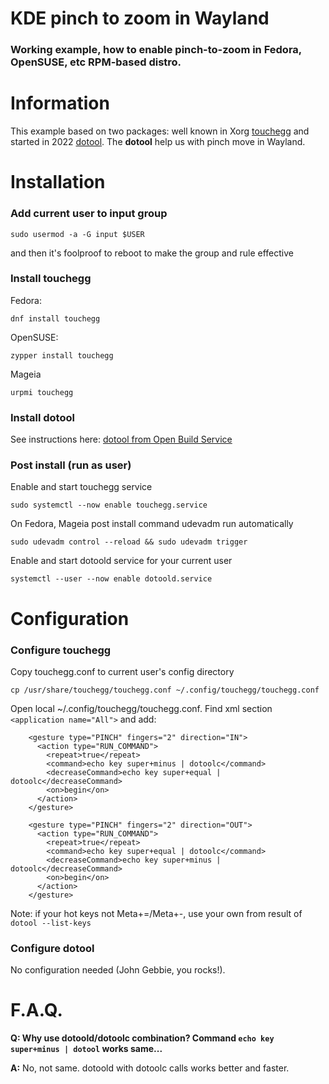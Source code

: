 # KDE pinch to zoom in Wayland
### Working example, how to enable pinch-to-zoom in Fedora, OpenSUSE, etc RPM-based distro.

# Information
This example based on two packages: well known in Xorg [touchegg](https://github.com/JoseExposito/touchegg) and started in 2022 [dotool](https://git.sr.ht/~geb/dotool). The **dotool** help us with pinch move in Wayland.

# Installation
### Add current user to input group
```
sudo usermod -a -G input $USER
```
and then it's foolproof to reboot to make the group and rule effective
### Install touchegg
Fedora:
```
dnf install touchegg
```
OpenSUSE:
```
zypper install touchegg
```
Mageia
```
urpmi touchegg
```
### Install dotool
See instructions here: [dotool from Open Build Service](https://software.opensuse.org//download.html?project=home%3Asmallcms&package=dotool)

### Post install (run as user)
Enable and start touchegg service
```
sudo systemctl --now enable touchegg.service
```
On Fedora, Mageia post install command udevadm run automatically
```
sudo udevadm control --reload && sudo udevadm trigger
```
Enable and start dotoold service for your current user
```
systemctl --user --now enable dotoold.service
```
# Configuration
### Configure touchegg
Copy touchegg.conf to current user's config directory
```
cp /usr/share/touchegg/touchegg.conf ~/.config/touchegg/touchegg.conf
```

Open local ~/.config/touchegg/touchegg.conf. Find xml section ```<application name="All">``` and add:
```
    <gesture type="PINCH" fingers="2" direction="IN">
      <action type="RUN_COMMAND">
        <repeat>true</repeat>
        <command>echo key super+minus | dotoolc</command>
        <decreaseCommand>echo key super+equal | dotoolc</decreaseCommand>
        <on>begin</on>
      </action>
    </gesture>

    <gesture type="PINCH" fingers="2" direction="OUT">
      <action type="RUN_COMMAND">
        <repeat>true</repeat>
        <command>echo key super+equal | dotoolc</command>
        <decreaseCommand>echo key super+minus | dotoolc</decreaseCommand>
        <on>begin</on>
      </action>
    </gesture>
```
Note: if your hot keys not Meta+=/Meta+-, use your own from result of ```dotool --list-keys```
### Configure dotool
No configuration needed (John Gebbie, you rocks!).
# F.A.Q.
**Q: Why use dotoold/dotoolc combination? Command ```echo key super+minus | dotool``` works same...**

**A:** No, not same. dotoold with dotoolc calls works better and faster.
